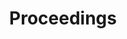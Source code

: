 ---
title: "Proceedings"
description: "The proceedings from the workshop are now available online. This collection features comprehensive papers and detailed discussions on Adaptive XAI, offering valuable insights and research findings to the community."
layout: redirect.njk
redirect_to: https://ceur-ws.org/Vol-3660/
---